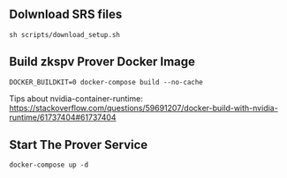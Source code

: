 ## Dolwnload SRS files

```
sh scripts/download_setup.sh
```

## Build zkspv Prover Docker Image

```
DOCKER_BUILDKIT=0 docker-compose build --no-cache
```

Tips about nvidia-container-runtime: https://stackoverflow.com/questions/59691207/docker-build-with-nvidia-runtime/61737404#61737404


## Start The Prover Service

```
docker-compose up -d
```